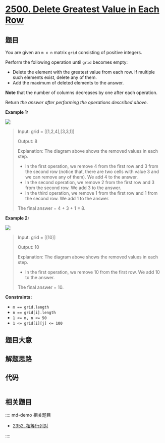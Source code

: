 # [2500. Delete Greatest Value in Each Row](https://leetcode.com/problems/delete-greatest-value-in-each-row)

## 题目

You are given an `m x n` matrix `grid` consisting of positive integers.

Perform the following operation until `grid` becomes empty:

  * Delete the element with the greatest value from each row. If multiple such elements exist, delete any of them.
  * Add the maximum of deleted elements to the answer.

**Note** that the number of columns decreases by one after each operation.

Return _the answer after performing the operations described above_.



**Example 1:**

![](https://assets.leetcode.com/uploads/2022/10/19/q1ex1.jpg)

> Input: grid = [[1,2,4],[3,3,1]]
> 
> Output: 8
> 
> Explanation: The diagram above shows the removed values in each step.
> - In the first operation, we remove 4 from the first row and 3 from the second row (notice that, there are two cells with value 3 and we can remove any of them). We add 4 to the answer.
> - In the second operation, we remove 2 from the first row and 3 from the second row. We add 3 to the answer.
> - In the third operation, we remove 1 from the first row and 1 from the second row. We add 1 to the answer.
> 
> The final answer = 4 + 3 + 1 = 8.

**Example 2:**

![](https://assets.leetcode.com/uploads/2022/10/19/q1ex2.jpg)

> Input: grid = [[10]]
> 
> Output: 10
> 
> Explanation: The diagram above shows the removed values in each step.
> - In the first operation, we remove 10 from the first row. We add 10 to the answer.
> 
> The final answer = 10.

**Constraints:**

  * `m == grid.length`
  * `n == grid[i].length`
  * `1 <= m, n <= 50`
  * `1 <= grid[i][j] <= 100`


## 题目大意

## 解题思路

## 代码

```javascript

```

## 相关题目

:::: md-demo 相关题目
- [2352. 相等行列对](https://leetcode.com/problems/equal-row-and-column-pairs)

::::
